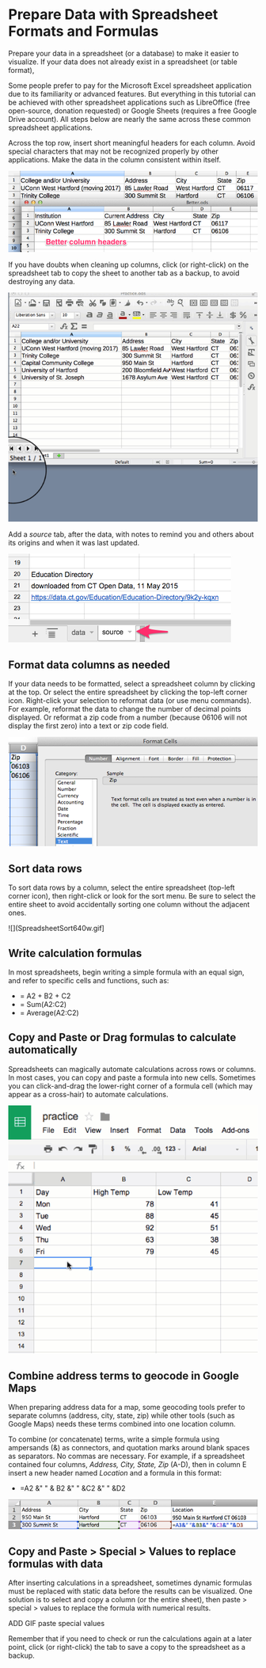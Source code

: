 # Prepare Data with Spreadsheet Formats and Formulas

Prepare your data in a spreadsheet (or a database) to make it easier to visualize. If your data does not already exist in a spreadsheet (or table format),

Some people prefer to pay for the Microsoft Excel spreadsheet application due to its familiarity or advanced features. But everything in this tutorial can be achieved with other spreadsheet applications such as LibreOffice (free open-source, donation requested) or Google Sheets (requires a free Google Drive account). All steps below are nearly the same across these common spreadsheet applications.

Across the top row, insert short meaningful headers for each column. Avoid special characters that may not be recognized properly by other applications. Make the data in the column consistent within itself.

![](SpreadsheetBetterColumnHeaders.png)

If you have doubts when cleaning up columns, click (or right-click) on the spreadsheet tab to copy the sheet to another tab as a backup, to avoid destroying any data.

![](SpreadsheetCopySheet640w.gif)

Add a *source* tab, after the data, with notes to remind you and others about its origins and when it was last updated.

![](SpreadsheetSourceTab.png)

## Format data columns as needed

If your data needs to be formatted, select a spreadsheet column by clicking at the top. Or select the entire spreadsheet by clicking the top-left corner icon. Right-click your selection to reformat data (or use menu commands). For example, reformat the data to change the number of decimal points displayed. Or reformat a zip code from a number (because 06106 will not display the first zero) into a text or zip code field.

![](SpreadsheetFormatZipAsText.png)

## Sort data rows

To sort data rows by a column, select the entire spreadsheet (top-left corner icon), then right-click or look for the sort menu. Be sure to select the entire sheet to avoid accidentally sorting one column without the adjacent ones.

![](SpreadsheetSort640w.gif]

## Write calculation formulas

In most spreadsheets, begin writing a simple formula with an equal sign, and refer to specific cells and functions, such as:

- = A2 + B2 + C2
- = Sum(A2:C2)
- = Average(A2:C2)

## Copy and Paste or Drag formulas to calculate automatically

Spreadsheets can magically automate calculations across rows or columns. In most cases, you can copy and paste a formula into new cells. Sometimes you can click-and-drag the lower-right corner of a formula cell (which may appear as a cross-hair) to automate calculations.

![](SpreadsheetFormula640w.gif)

## Combine address terms to geocode in Google Maps

When preparing address data for a map, some geocoding tools prefer to separate columns (address, city, state, zip) while other tools (such as Google Maps) needs these terms combined into one location column.

To combine (or concatenate) terms, write a simple formula using ampersands (&) as connectors, and quotation marks around blank spaces as separators. No commas are necessary. For example, if a spreadsheet contained four columns, *Address, City, State, Zip* (A-D), then in column E insert a new header named *Location* and a formula in this format:

- =A2 &" " & B2 &" " &C2 &" " &D2

![](SpreadsheetCombineTerms.png)

## Copy and Paste > Special > Values to replace formulas with data

After inserting calculations in a spreadsheet, sometimes dynamic formulas must be replaced with static data before the results can be visualized. One solution is to select and copy a column (or the entire sheet), then paste > special > values to replace the formula with numerical results.

ADD GIF paste special values

Remember that if you need to check or run the calculations again at a later point, click (or right-click) the tab to save a copy to the spreadsheet as a backup.
